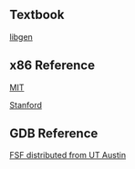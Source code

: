 ## Textbook
[libgen](https://libgen.fun/search.php?req=978-0-13-409266-9&column=identifier&view=simple&phrase=0&open=0&res=25)
## x86 Reference
[MIT](http://6.s081.scripts.mit.edu/sp18/x86-64-architecture-guide.html)

[Stanford](https://web.stanford.edu/class/cs107/resources/x86-64-reference.pdf)
## GDB Reference
[FSF distributed from UT Austin](https://users.ece.utexas.edu/~adnan/gdb-refcard.pdf)
